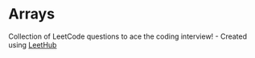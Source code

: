 # Arrays
Collection of LeetCode questions to ace the coding interview! - Created using [LeetHub](https://github.com/QasimWani/LeetHub)
